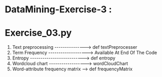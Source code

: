 # DataMining-Exercise-3 :

# Exercise_03.py
1. Text preprocessing ---------------> def textPreprocesser
2. Term Frequency -------------------> Available At End Of The Code
3. Entropy --------------------------> def entropy
4. Wordcloud chart ------------------> wordCloudChart
5. Word-attribute frequency matrix --> def frequencyMatrix

